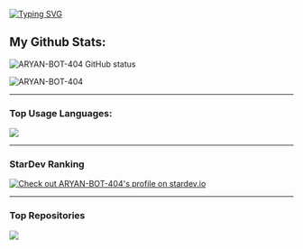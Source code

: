 <!--
**ARYAN-BOT-404/ARYAN-BOT-404** is a ✨ _special_ ✨ repository because its `README.md` (this file) appears on your GitHub profile.

Here are some ideas to get you started:

- 🔭 I’m currently working on ...
- 🌱 I’m currently learning ...
- 👯 I’m looking to collaborate on ...
- 🤔 I’m looking for help with ...
- 💬 Ask me about ...
- 📫 How to reach me: ...
- 😄 Pronouns: ...
- ⚡ Fun fact: ...
-->

[![Typing SVG](https://readme-typing-svg.herokuapp.com?font=Neuton&size=25&color=30FF40&background=000000&center=true&vCenter=true&width=360&height=60&lines=WELCOME+MY;PROJECT;IM+ARYAN😊;ENJOY+MY+BOT🥰)](https://git.io/typing-svg)


## My Github Stats:

<p>
  <img align="center" src="https://github-readme-stats.vercel.app/api?username=ARYAN-BOT-404&show_icons=true&include_all_commits=true&theme=radical&hide_border=false" alt="ARYAN-BOT-404 GitHub status" />
</p>
<p>
  <img align="center" src="https://github-readme-streak-stats.herokuapp.com/?user=ARYAN-BOT-404&theme=algolia" alt="ARYAN-BOT-404" />
</p>

---

### Top Usage Languages:

<img align="center" src="https://github-readme-stats.vercel.app/api/top-langs/?username=ARYAN-BOT-404&layout=compact&theme=algolia&hide_border=true&&langs_count=10" />

---

### StarDev Ranking

<a href="https://stardev.io/developers/ARYAN-BOT-404"><img alt="Check out ARYAN-BOT-404&apos;s profile on stardev.io" src="https://stardev.io/developers/ARYAN-BOT-404/badge/languages/global.svg" /></a>

---

### Top Repositories


<a href="https://github.com/ARYAN-BOT-404/A4YA9">
  <img align="center" src="https://github-readme-stats.vercel.app/api/pin/?username=ARYAN-BOT-404&repo=A4YA9&theme=algolia" />
</a>

